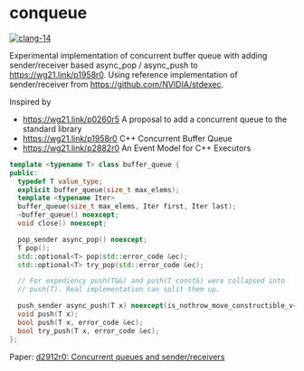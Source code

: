 # conqueue

[![clang-14](https://github.com/GorNishanov/conqueue/actions/workflows/ci.yml/badge.svg)](https://github.com/GorNishanov/conqueue/actions/workflows/ci.yml)

Experimental implementation of concurrent buffer queue with adding sender/receiver based async_pop / async_push to https://wg21.link/p1958r0. Using reference implementation of sender/receiver from https://github.com/NVIDIA/stdexec.

Inspired by

- https://wg21.link/p0260r5 A proposal to add a concurrent queue
  to the standard library
- https://wg21.link/p1958r0 C++ Concurrent Buffer Queue
- https://wg21.link/p2882r0 An Event Model for C++ Executors

```c++
template <typename T> class buffer_queue {
public:
  typedef T value_type;
  explicit buffer_queue(size_t max_elems);
  template <typename Iter>
  buffer_queue(size_t max_elems, Iter first, Iter last);
  ~buffer_queue() noexcept;
  void close() noexcept;

  pop_sender async_pop() noexcept;
  T pop();
  std::optional<T> pop(std::error_code &ec);
  std::optional<T> try_pop(std::error_code &ec);

  // For expediency push(T&&) and push(T const&) were collapsed into
  // push(T). Real implementation can split them up.

  push_sender async_push(T x) noexcept(is_nothrow_move_constructible_v<T>);
  void push(T x);
  bool push(T x, error_code &ec);
  bool try_push(T x, error_code &ec);
};
```

Paper: [d2912r0: Concurrent queues and sender/receivers](d2912r0.md)
